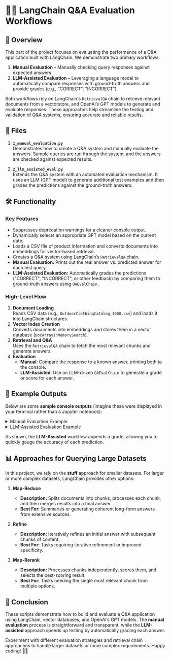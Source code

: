 # 🦜🔗 **LangChain Q&A Evaluation Workflows**

## 📖 **Overview**
This part of the project focuses on evaluating the performance of a Q&A application built with LangChain. We demonstrate two primary workflows:

1. **Manual Evaluation** – Manually checking query responses against expected answers.
2. **LLM-Assisted Evaluation** – Leveraging a language model to automatically compare responses with ground-truth answers and provide grades (e.g., "CORRECT", "INCORRECT").

Both workflows rely on LangChain's `RetrievalQA` chain to retrieve relevant documents from a vectorstore, and OpenAI’s GPT models to generate and evaluate responses. These approaches help streamline the testing and validation of Q&A systems, ensuring accurate and reliable results.

## 📂 **Files**
1. **`1_manual_evaluation.py`**  
   Demonstrates how to create a Q&A system and manually evaluate the answers. Sample queries are run through the system, and the answers are checked against expected results.
   
2. **`2_llm_assisted_eval.py`**  
   Extends the Q&A system with an automated evaluation mechanism. It uses an LLM (GPT model) to generate additional test examples and then grades the predictions against the ground-truth answers.

## 🛠 **Functionality**
### **Key Features**
- Suppresses deprecation warnings for a cleaner console output.
- Dynamically selects an appropriate GPT model based on the current date.
- Loads a CSV file of product information and converts documents into embeddings for vector-based retrieval.
- Creates a Q&A system using LangChain’s `RetrievalQA` chain.
- **Manual Evaluation:** Prints out the real answer vs. predicted answer for each test query.
- **LLM-Assisted Evaluation:** Automatically grades the predictions ("CORRECT", "INCORRECT", or other feedback) by comparing them to ground-truth answers using `QAEvalChain`.

### **High-Level Flow**
1. **Document Loading**  
   Reads CSV data (e.g., `OutdoorClothingCatalog_1000.csv`) and loads it into LangChain structures.
2. **Vector Index Creation**  
   Converts documents into embeddings and stores them in a vector database (`DocArrayInMemorySearch`).
3. **Retrieval and Q&A**  
   Uses the `RetrievalQA` chain to fetch the most relevant chunks and generate answers.
4. **Evaluation**  
   - **Manual**: Compare the response to a known answer, printing both to the console.  
   - **LLM-Assisted**: Use an LLM-driven `QAEvalChain` to generate a grade or score for each answer.

## 📝 **Example Outputs**

Below are some **sample console outputs** (imagine these were displayed in your terminal rather than a Jupyter notebook):

<details>
<summary>Manual Evaluation Example</summary>

```plaintext
Example 0:
Question: Do the Cozy Comfort Pullover Set have side pockets?
Real Answer: Yes
Predicted Answer: Yes, the Cozy Comfort Pullover Set does have side pockets.
Predicted Grade: (N/A for manual evaluation)

Example 1:
Question: What collection is the Ultra-Lofty 850 Stretch Down Hooded Jacket from?
Real Answer: The DownTek collection
Predicted Answer: The Ultra-Lofty 850 Stretch Down Hooded Jacket is from the DownTek collection.
Predicted Grade: (N/A for manual evaluation)
```
</details>

<details>
<summary>LLM-Assisted Evaluation Example</summary>

```plaintext
Example 0:
Question: Do the Cozy Comfort Pullover Set have side pockets?
Real Answer: Yes
Predicted Answer: Yes, the Cozy Comfort Pullover Set does have side pockets.
Predicted Grade: CORRECT

Example 1:
Question: According to the document, what is the approximate weight of the Women's Campside Oxfords per pair?
Real Answer: The approximate weight of the Women's Campside Oxfords per pair is 1 lb. 1 oz.
Predicted Answer: The approximate weight of the Women's Campside Oxfords per pair is 1 lb. 1 oz.
Predicted Grade: CORRECT

Example 2:
Question: What collection is the Ultra-Lofty 850 Stretch Down Hooded Jacket from?
Real Answer: The DownTek collection
Predicted Answer: The Ultra-Lofty 850 Stretch Down Hooded Jacket is from the DownTek collection.
Predicted Grade: CORRECT
```
</details>

As shown, the **LLM-Assisted** workflow appends a grade, allowing you to quickly gauge the accuracy of each prediction.

## 📊 **Approaches for Querying Large Datasets**
In this project, we rely on the **stuff** approach for smaller datasets. For larger or more complex datasets, LangChain provides other options:

1. **Map-Reduce**  
   - **Description:** Splits documents into chunks, processes each chunk, and then merges results into a final answer.  
   - **Best For:** Summaries or generating coherent long-form answers from extensive sources.

2. **Refine**  
   - **Description:** Iteratively refines an initial answer with subsequent chunks of content.  
   - **Best For:** Tasks requiring iterative refinement or improved specificity.

3. **Map-Rerank**  
   - **Description:** Processes chunks independently, scores them, and selects the best-scoring result.  
   - **Best For:** Tasks needing the single most relevant chunk from multiple options.

## 🚀 **Conclusion**
These scripts demonstrate how to build and evaluate a Q&A application using LangChain, vector databases, and OpenAI’s GPT models. The **manual evaluation** process is straightforward and transparent, while the **LLM-assisted** approach speeds up testing by automatically grading each answer. 

Experiment with different evaluation strategies and retrieval chain approaches to handle larger datasets or more complex requirements. Happy coding! 🦜🔗
